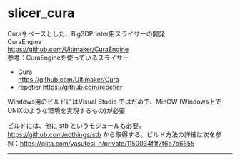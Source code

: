 # slicer_cura
Curaをベースとした、Big3DPrinter用スライサーの開発  
CuraEngine  
	https://github.com/Ultimaker/CuraEngine  
参考：CuraEngineを使っているスライサー  
* Cura  
	https://github.com/Ultimaker/Cura
* repetier
	https://github.com/repetier
  
Windows用のビルドにはVisual Studio ではだめで、MinGW (Windows上でUNIXのような環境を実現するもの)が必要  

ビルドには、他に stb というモジュールも必要。https://github.com/nothings/stb から取得する。ビルド方法の詳細は次を参照：https://qiita.com/yasutosi_n/private/1150034f1f7f6b7b6655
  
***

